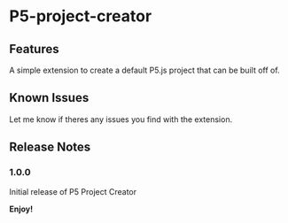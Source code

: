 # P5-project-creator 

## Features

A simple extension to create a default P5.js project that can be built off of.

## Known Issues

Let me know if theres any issues you find with the extension.

## Release Notes

### 1.0.0

Initial release of P5 Project Creator

**Enjoy!**
